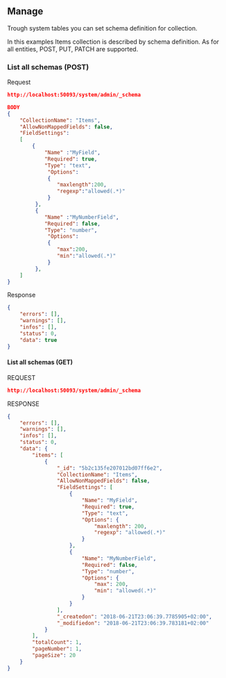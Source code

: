 ## Manage

Trough system tables you can set schema definition for collection. 

In this examples Items collection is described by schema definition. As for all entities, POST, PUT, PATCH are supported.


### List all schemas (POST)
Request
```json
http://localhost:50093/system/admin/_schema

BODY
{
	"CollectionName": "Items",
	"AllowNonMappedFields": false,
	"FieldSettings":
	[
		{
			"Name" :"MyField",
	        "Required": true,
	        "Type": "text",
	         "Options":
	         {
	         	"maxlength":200,
	         	"regexp":"allowed(.*)"
	         }
         },
         {
			"Name" :"MyNumberField",
	        "Required": false,
	        "Type": "number",
	         "Options":
	         {
	         	"max":200,
	         	"min":"allowed(.*)"
	         }
         },
	]
}

```

Response
```json
{
    "errors": [],
    "warnings": [],
    "infos": [],
    "status": 0,
    "data": true
}
```




#### List all schemas (GET)
REQUEST 
```json
http://localhost:50093/system/admin/_schema
```

RESPONSE
```json
{
    "errors": [],
    "warnings": [],
    "infos": [],
    "status": 0,
    "data": {
        "items": [
            {
                "_id": "5b2c135fe207012bd07ff6e2",
                "CollectionName": "Items",
                "AllowNonMappedFields": false,
                "FieldSettings": [
                    {
                        "Name": "MyField",
                        "Required": true,
                        "Type": "text",
                        "Options": {
                            "maxlength": 200,
                            "regexp": "allowed(.*)"
                        }
                    },
                    {
                        "Name": "MyNumberField",
                        "Required": false,
                        "Type": "number",
                        "Options": {
                            "max": 200,
                            "min": "allowed(.*)"
                        }
                    }
                ],
                "_createdon": "2018-06-21T23:06:39.7785905+02:00",
                "_modifiedon": "2018-06-21T23:06:39.783181+02:00"
            }
        ],
        "totalCount": 1,
        "pageNumber": 1,
        "pageSize": 20
    }
}
```